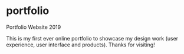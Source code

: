 # portfolio
Portfolio Website 2019

This is my first ever online portfolio to showcase my design work (user experience, user interface and products). Thanks for visiting!
